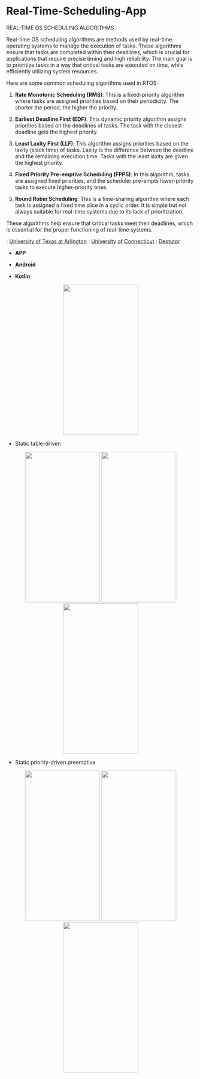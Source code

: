 # Real-Time-Scheduling-App

REAL-TIME OS SCHEDULING ALGORITHMS

Real-time OS scheduling algorithms are methods used by real-time operating systems to manage the execution of tasks. These algorithms ensure that tasks are completed within their deadlines, which is crucial for applications that require precise timing and high reliability. The main goal is to prioritize tasks in a way that critical tasks are executed on time, while efficiently utilizing system resources.

Here are some common scheduling algorithms used in RTOS:

1. **Rate Monotonic Scheduling (RMS)**: This is a fixed-priority algorithm where tasks are assigned priorities based on their periodicity. The shorter the period, the higher the priority.

2. **Earliest Deadline First (EDF)**: This dynamic priority algorithm assigns priorities based on the deadlines of tasks. The task with the closest deadline gets the highest priority.

3. **Least Laxity First (LLF)**: This algorithm assigns priorities based on the laxity (slack time) of tasks. Laxity is the difference between the deadline and the remaining execution time. Tasks with the least laxity are given the highest priority.

4. **Fixed Priority Pre-emptive Scheduling (FPPS)**: In this algorithm, tasks are assigned fixed priorities, and the scheduler pre-empts lower-priority tasks to execute higher-priority ones.

5. **Round Robin Scheduling**: This is a time-sharing algorithm where each task is assigned a fixed time slice in a cyclic order. It is simple but not always suitable for real-time systems due to its lack of prioritization.

These algorithms help ensure that critical tasks meet their deadlines, which is essential for the proper functioning of real-time systems.

: [University of Texas at Arlington](https://crystal.uta.edu/~kumar/cse6306/papers/RealTime_Vimal.pdf)
: [University of Connecticut](https://cps.cse.uconn.edu/wp-content/uploads/sites/2687/2019/10/ch6.2.pdf)
: [Dextutor](https://dextutor.com/real-time-scheduling-algorithms/)

- **APP** 

- **Android** 


- **Kotlin**



<div align=center>
        <img src="https://user-images.githubusercontent.com/81251707/214865310-4b59aeeb-080f-4f4e-8697-d348f033d26b.jpg" height="400" width="200">
</div>
</p>
</p>


  - Static table-driven



<div align=center>
        <img src="https://user-images.githubusercontent.com/81251707/214865382-b395f7dd-a620-4515-8dd2-c0adc5ad8d1e.jpg" height="400" width="200">
        <img src="https://user-images.githubusercontent.com/81251707/214865386-b2db5e77-6dde-455e-9686-3c9c8b17dbf9.jpg" height="400" width="200">
        <img src="https://user-images.githubusercontent.com/81251707/214865391-3827090d-4ba8-44c5-bdcb-bfe3ece0104f.jpg" height="400" width="200">
</div>
</p>
</p>


  - Static priority-driven preemptive



<div align=center>
        <img src="https://user-images.githubusercontent.com/81251707/214865398-174e0b4e-a3d8-419c-842a-e6cb3ea5781e.jpg" height="400" width="200">
        <img src="https://user-images.githubusercontent.com/81251707/214865403-b75687a7-09ac-44b5-99d5-7cf95df65e7e.jpg" height="400" width="200">
        <img src="https://user-images.githubusercontent.com/81251707/214865407-30023352-3ee4-4715-b756-8bc0eaa9147f.jpg" height="400" width="200">
</div>
